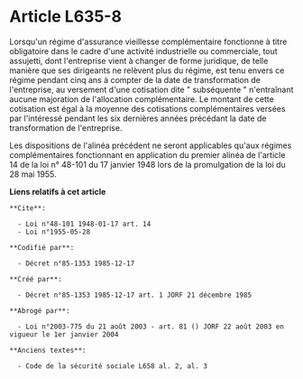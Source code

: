 # Article L635-8

Lorsqu'un régime d'assurance vieillesse complémentaire fonctionne à titre obligatoire dans le cadre d'une activité
industrielle ou commerciale, tout assujetti, dont l'entreprise vient à changer de forme juridique, de telle manière que ses
dirigeants ne relèvent plus du régime, est tenu envers ce régime pendant cinq ans   à compter de la date de transformation de
l'entreprise, au versement d'une cotisation dite " subséquente " n'entraînant aucune majoration de l'allocation
complémentaire. Le montant de cette cotisation est égal à la moyenne des cotisations complémentaires versées par l'intéressé
pendant les six dernières années précédant la date de transformation de l'entreprise. 

Les dispositions de l'alinéa précédent ne seront applicables qu'aux régimes complémentaires fonctionnant en application du
premier alinéa de l'article 14 de la loi n° 48-101 du 17 janvier 1948 lors de la promulgation de la loi du 28 mai 1955.

**Liens relatifs à cet article**

	**Cite**:

	  - Loi n°48-101 1948-01-17 art. 14
	  - Loi n°1955-05-28

	**Codifié par**:

	  - Décret n°85-1353 1985-12-17

	**Créé par**:

	  - Décret n°85-1353 1985-12-17 art. 1 JORF 21 décembre 1985

	**Abrogé par**:

	  - Loi n°2003-775 du 21 août 2003 - art. 81 () JORF 22 août 2003 en vigueur le 1er janvier 2004

	**Anciens textes**:

	  - Code de la sécurité sociale L658 al. 2, al. 3
